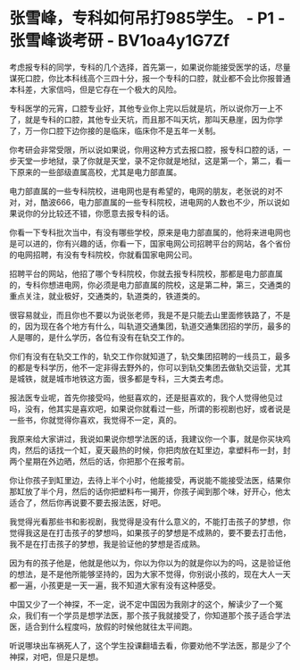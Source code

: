 # 张雪峰，专科如何吊打985学生。 - P1 - 张雪峰谈考研 - BV1oa4y1G7Zf

考虑报专科的同学，专科的几个选择，首先第一，如果说你能接受医学的话，尽量谋死口腔，你比本科线高个三四十分，报一个专科的口腔，就业都不会比你报普通本科差，大家信吗，但是它存在一个极大的风险。

专科医学的元宵，口腔专业好，其他专业你上完以后就是坑，所以说你万一上不了，就是专科的口腔，其他专业天坑，而且那不叫天坑，那叫天悬崖，因为你学了，万一你口腔下边你接的是临床，临床你不是五年一关制。

你考研会非常受限，所以说如果说，你用这种方式去报口腔，报专科口腔的话，一步天堂一步地狱，录了你就是天堂，录不定你就是地狱，这是第一个，第二，看一下原来的一些部级直属高校，尤其是电力部直属。

电力部直属的一些专科院校，进电网也是有希望的，电网的朋友，老张说的对不对，对，酷波666，电力部直属的一些专科院校，进电网的人数也不少，所以说如果说你的分比较还不错，你愿意去报专科的话。

你看一下专科批次当中，有没有哪些学校，原来是电力部直属的，他将来进电网也是可以进的，你有兴趣的话，你看一下，国家电网公司招聘平台的网站，各个省份的电网招聘，有没有专科院校，你就看国家电网公司。

招聘平台的网站，他招了哪个专科院校，你就去报专科院校，那都是电力部直属的，专科你想进电网，你必须是电力部直属的院校，这是第二种，第三，交通类的重点关注，就业极好，交通类的，轨道类的，铁道类的。

很容易就业，而且你也不要以为说张老师，我是不是只能去山里面修铁路了，不是的，因为现在各个地方有什么，叫轨道交通集团，轨道交通集团招的学历，最多的人是哪的，是什么学历，各位有没有在轨交工作的。

你们有没有在轨交工作的，轨交工作你就知道了，轨交集团招聘的一线员工，最多的都是专科学历，他不一定非得去野外的，你可以到轨交集团去做轨交运营，尤其是城铁，就是城市地铁这方面，很多都是专科，三大类去考虑。

报法医专业呢，首先你接受吗，他挺喜欢的，还是挺喜欢的，我个人觉得他见过吗，没有，他其实是喜欢吧，如果说你就看过一些，所谓的影视剧也好，或者说是一些书，你就觉得你喜欢，我觉得不一定，真的。

我原来给大家讲过，我说如果说你想学法医的话，我建议你一个事，就是你买块鸡肉，然后的话找一个缸，夏天最热的时候，你把肉放在缸里边，拿塑料布一封，封两个星期在外边晒，然后的话，你把那个在报考前。

你让你孩子到缸里边，去待上半个小时，他能接受，再说能不能接受法医，结果你那缸放了半个月，然后的话你把塑料布一揭开，你孩子闻到那个味，好开心，他太适合了，然后你再说要不要去报法医，好吧。

我觉得光看那些书和影视剧，我觉得是没有什么意义的，不能打击孩子的梦想，你觉得我这是在打击孩子的梦想吗，如果孩子的梦想是不成熟的，要不要去打击他，我不是在打击孩子的梦想，我是验证他的梦想是否成熟。

因为有的孩子他是，他就是他以为，你以为你以为的就是你以为的吗，这是验证他的想法，是不是他所能够坚持的，因为大家不觉得，你别说小孩的，现在大人一天都一遍，小孩更是一天一遍，我不知道大家有没有这种感受。

中国又少了一个神探，不一定，说不定中国因为我刚才的这个，解读少了一个冤众，我们有一个学员是想学法医，那个孩子我就接受了，你知道那个孩子适合学法医，适合到什么程度吗，放假的时候他就往太平间跑。

听说哪块出车祸死人了，这个学生投课翻墙去看，你要劝他不学法医，那是少了个神探，对吧，但是只是想。
